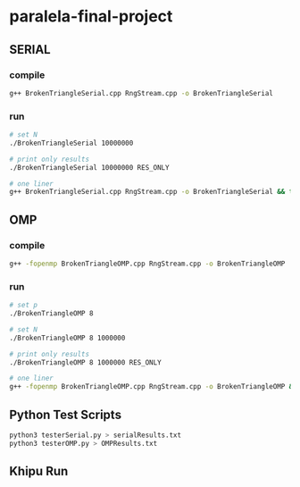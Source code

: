 # paralela-final-project
 
## SERIAL
### compile
```bash
g++ BrokenTriangleSerial.cpp RngStream.cpp -o BrokenTriangleSerial 
```

### run
```bash
# set N
./BrokenTriangleSerial 10000000 

# print only results 
./BrokenTriangleSerial 10000000 RES_ONLY

# one liner
g++ BrokenTriangleSerial.cpp RngStream.cpp -o BrokenTriangleSerial && time ./BrokenTriangleSerial 10000000 RES_ONLY
```

## OMP
### compile
```bash
g++ -fopenmp BrokenTriangleOMP.cpp RngStream.cpp -o BrokenTriangleOMP 
```

### run
```bash
# set p
./BrokenTriangleOMP 8 

# set N
./BrokenTriangleOMP 8 1000000

# print only results 
./BrokenTriangleOMP 8 1000000 RES_ONLY

# one liner
g++ -fopenmp BrokenTriangleOMP.cpp RngStream.cpp -o BrokenTriangleOMP && time ./BrokenTriangleOMP 8 1000000 RES_ONLY
```

## Python Test Scripts
```bash
python3 testerSerial.py > serialResults.txt
python3 testerOMP.py > OMPResults.txt
```

## Khipu Run
```bash

```